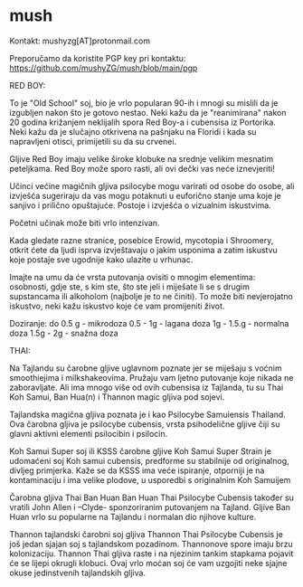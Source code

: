 # mush
Kontakt: mushyzg[AT]protonmail.com

Preporučamo da koristite PGP key pri kontaktu:
https://github.com/mushyZG/mush/blob/main/pgp


RED BOY:

To je "Old School" soj, bio je vrlo popularan 90-ih i mnogi su mislili da je izgubljen nakon što je gotovo nestao. Neki kažu da je "reanimirana" nakon 20 godina križanjem neklijalih spora Red Boy-a i cubensisa iz Portorika. Neki kažu da je slučajno otkrivena na pašnjaku na Floridi i kada su napravljeni otisci, primijetili su da su crvenei.

Gljive Red Boy imaju velike široke klobuke na srednje velikim mesnatim peteljkama. Red Boy može sporo rasti, ali ovi dečki vas neće iznevjeriti!

Učinci većine magičnih gljiva psilocybe mogu varirati od osobe do osobe, ali izvješća sugeriraju da vas mogu potaknuti u euforično stanje uma koje je sanjivo i prilično opuštajuće. Postoje i izvješća o vizualnim iskustvima.

Početni učinak može biti vrlo intenzivan.

Kada gledate razne stranice, posebice Erowid, mycotopia i Shroomery, otkrit ćete da ljudi isprva izvještavaju o jakim usponima a zatim iskustvu koje postaje sve ugodnije kako ulazite u vrhunac.

Imajte na umu da će vrsta putovanja ovisiti o mnogim elementima: osobnosti, gdje ste, s kim ste, što ste jeli i miješate li se s drugim supstancama ili alkoholom (najbolje je to ne činiti). To može biti nevjerojatno iskustvo, neki kažu iskustvo koje će vam promijeniti život.

Doziranje:
do 0.5 g - mikrodoza
0.5 - 1g - lagana doza
1g - 1.5.g - normalna doza
1.5g - 2g - snažna doza

THAI:

Na Tajlandu su čarobne gljive uglavnom poznate jer se miješaju s voćnim smoothiejima i milkshakeovima. Pružaju vam ljetno putovanje koje nikada ne zaboravljate. Ali ima mnogo više od ovih cubensisa iz Tajlanda, tu su Thai Koh Samui, Ban Hua(n) i Thannon magic gljiva pod sojevi.

Tajlandska magična gljiva poznata je i kao Psilocybe Samuiensis Thailand. Ova čarobna gljiva je psilocybe cubensis, vrsta psihodelične gljive čiji su glavni aktivni elementi psilocibin i psilocin.
 

Koh Samui Super soj ili KSSS čarobne gljive
Koh Samui Super Strain je udomaćeni soj Koh samui cubensis, predforme su stabilnije od originalnog, divljeg primjerka. Kaže se da KSSS ima veće ispiranje, otporniji je na kontaminaciju i ima velike plodove, u usporedbi s originalnim Koh Samuijem

Čarobna gljiva Thai Ban Huan
Ban Huan Thai Psilocybe Cubensis također su vratili John Allen i –Clyde- sponzoriranim putovanjem na Tajland. Gljive Ban Huan vrlo su popularne na Tajlandu i normalan dio njihove kulture.

Thannon tajlandski čarobni soj gljiva
Thannon Thai Psilocybe Cubensis je još jedan sjajan soj s tajlandskom pozadinom. Thannonove spore imaju brzu kolonizaciju. Thannon Thai gljiva raste i na njezinim tankim stapkama pojavit će se lijepi okrugli klobuci. Ovaj vrlo moćan soj će vam uzgojiti neke sjajne okuse jedinstvenih tajlandskih gljiva.
